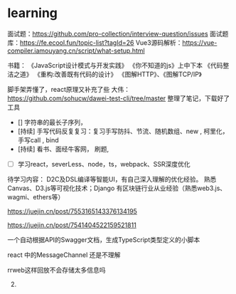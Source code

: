 # learning


面试题：https://github.com/pro-collection/interview-question/issues
面试题库：https://fe.ecool.fun/topic-list?tagId=26
Vue3源码解析：https://vue-compiler.iamouyang.cn/script/what-setup.html

书籍：
《JavaScript设计模式与开发实践》
《你不知道的js》上中下本
《代码整洁之道》
《重构:改善既有代码的设计》
《图解HTTP》、《图解TCP/IP》

脚手架弄懂了，react原理又补充了些
大伟：https://github.com/sohucw/dawei-test-cli/tree/master
整理了笔记，下载好了工具


- [] 字符串的最长子序列，
- [持续] 手写代码反复复习：复习手写防抖、节流、随机数组、new , 柯里化，手写call , bind
- [持续] 看书、面经牛客网， 刷题,
- [ ] 学习react，severLess、node，ts，webpack、SSR深度优化

待学习内容：
D2C及DSL编译等智能UI，有自己深入理解的优化经验。
熟悉Canvas、D3.js等可视化技术；Django
有区块链行业从业经验（熟悉web3.js、wagmi、ethers等）

https://juejin.cn/post/7553165143376134195

https://juejin.cn/post/7541404522159521811

一个自动根据API的Swagger文档，生成TypeScript类型定义的小脚本

react 中的MessageChannel 还是不理解

rrweb这样回放不会存储太多信息吗

2. 